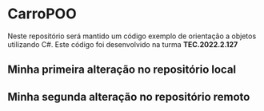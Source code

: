 # CarroPOO
Neste repositório será mantido um código exemplo de orientação a objetos utilizando C#. Este código foi desenvolvido na turma **TEC.2022.2.127**

## Minha primeira alteração no repositório local


## Minha segunda alteração no repositório remoto
